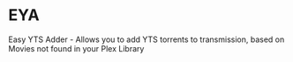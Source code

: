 EYA
===

Easy YTS Adder - Allows you to add YTS torrents to transmission, based on Movies not found in your Plex Library
